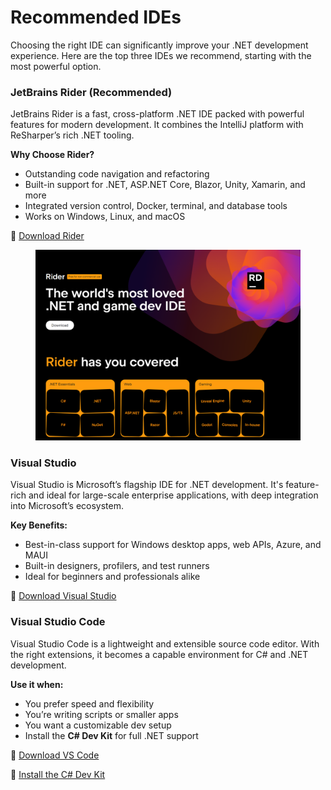 # Recommended IDEs

Choosing the right IDE can significantly improve your .NET development experience. Here are the top three IDEs we recommend, starting with the most powerful option.

### JetBrains Rider (Recommended)

JetBrains Rider is a fast, cross-platform .NET IDE packed with powerful features for modern development. It combines the IntelliJ platform with ReSharper’s rich .NET tooling.

**Why Choose Rider?**

* Outstanding code navigation and refactoring
* Built-in support for .NET, ASP.NET Core, Blazor, Unity, Xamarin, and more
* Integrated version control, Docker, terminal, and database tools
* Works on Windows, Linux, and macOS

🔗 [Download Rider](https://www.jetbrains.com/rider/)

<figure><img src="../.gitbook/assets/image (3).png" alt=""><figcaption></figcaption></figure>

### Visual Studio

Visual Studio is Microsoft’s flagship IDE for .NET development. It's feature-rich and ideal for large-scale enterprise applications, with deep integration into Microsoft’s ecosystem.

**Key Benefits:**

* Best-in-class support for Windows desktop apps, web APIs, Azure, and MAUI
* Built-in designers, profilers, and test runners
* Ideal for beginners and professionals alike

🔗 [Download Visual Studio](https://visualstudio.microsoft.com/downloads/)

### Visual Studio Code

Visual Studio Code is a lightweight and extensible source code editor. With the right extensions, it becomes a capable environment for C# and .NET development.

**Use it when:**

* You prefer speed and flexibility
* You’re writing scripts or smaller apps
* You want a customizable dev setup
* Install the **C# Dev Kit** for full .NET support

🔗 [Download VS Code](https://code.visualstudio.com/)

🔗 [Install the C# Dev Kit](https://marketplace.visualstudio.com/items?itemName=ms-dotnettools.csdevkit)
